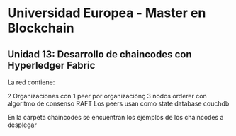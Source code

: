 # Universidad Europea - Master en Blockchain
## Unidad 13: Desarrollo de chaincodes con Hyperledger Fabric

La red contiene:

2 Organizaciones con 1 peer por organizaciónç
3 nodos orderer con algoritmo de consenso RAFT
Los peers usan como state database couchdb

En la carpeta chaincodes se encuentran los ejemplos de los chaincodes a desplegar
